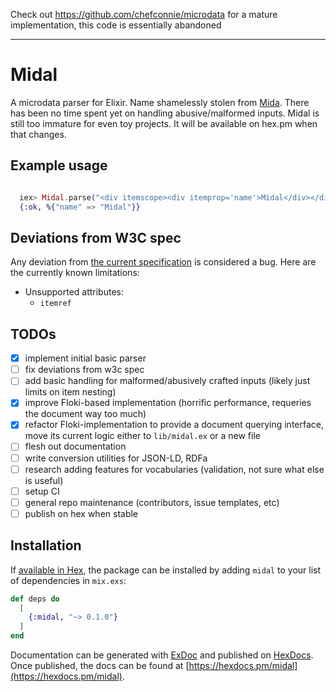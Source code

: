 Check out https://github.com/chefconnie/microdata for a mature implementation, this code is essentially abandoned 

---

# Midal

A microdata parser for Elixir. Name shamelessly stolen from
[Mida](https://github.com/lawrencewoodman/mida). There has been no time spent
yet on handling abusive/malformed inputs. Midal is still too immature for even
toy projects. It will be available on hex.pm when that changes.

## Example usage

```elixir

  iex> Midal.parse("<div itemscope><div itemprop='name'>Midal</div></div>")
  {:ok, %{"name" => "Midal"}}

```

## Deviations from W3C spec

Any deviation from [the current specification](https://www.w3.org/TR/microdata/) is considered a bug. Here are the currently known limitations:

 * Unsupported attributes:
   - `itemref`


## TODOs

- [x] implement initial basic parser
- [ ] fix deviations from w3c spec
- [ ] add basic handling for malformed/abusively crafted inputs (likely just
  limits on item nesting)
- [x] improve Floki-based implementation (horrific performance, requeries the
  document way too much)
- [x] refactor Floki-implementation to provide a document querying interface,
  move its current logic either to `lib/midal.ex` or a new file
- [ ] flesh out documentation
- [ ] write conversion utilities for JSON-LD, RDFa
- [ ] research adding features for vocabularies (validation, not sure what else
  is useful)
- [ ] setup CI
- [ ] general repo maintenance (contributors, issue templates, etc)
- [ ] publish on hex when stable

## Installation

If [available in Hex](https://hex.pm/docs/publish), the package can be installed
by adding `midal` to your list of dependencies in `mix.exs`:

```elixir
def deps do
  [
    {:midal, "~> 0.1.0"}
  ]
end
```

Documentation can be generated with [ExDoc](https://github.com/elixir-lang/ex_doc)
and published on [HexDocs](https://hexdocs.pm). Once published, the docs can
be found at [https://hexdocs.pm/midal](https://hexdocs.pm/midal).

